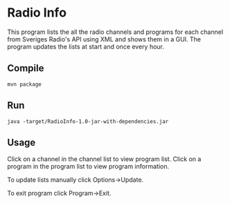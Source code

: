 # Radio Info

This program lists the all the radio channels and programs for each channel from Sveriges Radio's API using XML and shows them in a GUI. The program updates the lists at start and once every hour.

## Compile

```console
mvn package
```

## Run

```console
java -target/RadioInfo-1.0-jar-with-dependencies.jar
```

## Usage

Click on a channel in the channel list to view program list. Click on a program in the program list to view program information.

To update lists manually click Options->Update. 

To exit program click Program->Exit.
